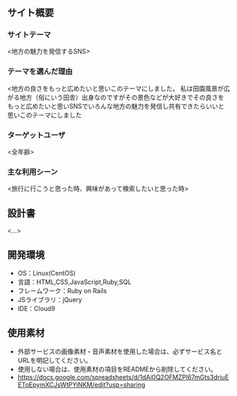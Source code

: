 # <patrie>

## サイト概要
### サイトテーマ
<地方の魅力を発信するSNS>

### テーマを選んだ理由
<地方の良さをもっと広めたいと思いこのテーマにしました。
私は田園風景が広がる地方（俗にいう田舎）出身なのですがその景色などが大好きでその良さを
もっと広めたいと思いSNSでいろんな地方の魅力を発信し共有できたらいいと思いこのテーマにしました
>

### ターゲットユーザ
<全年齢>

### 主な利用シーン
<旅行に行こうと思った時、興味があって検索したいと思った時>

## 設計書
<...>

## 開発環境
- OS：Linux(CentOS)
- 言語：HTML,CSS,JavaScript,Ruby,SQL
- フレームワーク：Ruby on Rails
- JSライブラリ：jQuery
- IDE：Cloud9

## 使用素材
- 外部サービスの画像素材・音声素材を使用した場合は、必ずサービス名とURLを明記してください。
- 使用しない場合は、使用素材の項目をREADMEから削除してください。
- https://docs.google.com/spreadsheets/d/1dAi0Q2OFMZPl67mGts3driuEEToEpymXCJsWtPYiNKM/edit?usp=sharing
